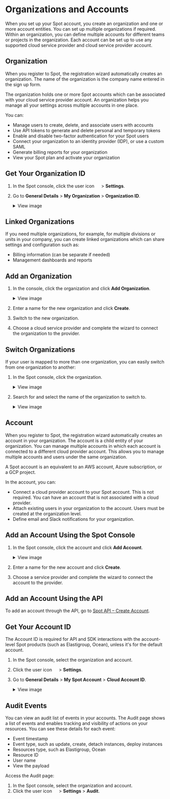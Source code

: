 # Organizations and Accounts

When you set up your Spot account, you create an organization and one or more account entities. You can set up multiple organizations if required. Within an organization, you can define multiple accounts for different teams or projects in the organization. Each account can be set up to use any supported cloud service provider and cloud service provider account.

## Organization

When you register to Spot, the registration wizard automatically creates an organization. The name of the organization is the company name entered in the sign up form.

The organization holds one or more Spot accounts which can be associated with your cloud service provider account. An organization helps you manage all your settings across multiple accounts in one place.

You can:

- Manage users to create, delete, and associate users with accounts
- Use API tokens to generate and delete personal and temporary tokens
- Enable and disable two-factor authentication for your Spot users
- Connect your organization to an identity provider (IDP), or use a custom SAML
- Generate billing reports for your organization
- View your Spot plan and activate your organization

## Get Your Organization ID

1. In the Spot console, click the user icon <img height="14" src="https://docs.spot.io/administration/_media/usericon.png">  > **Settings**.
2. Go to **General Details** > **My Organization** > **Organization ID**.
   <details>
    <summary markdown="span">View image</summary>

     <img height="400" src="https://github.com/user-attachments/assets/faae59f5-123a-41a2-bd31-c2be6c471856" />

   </details>

## Linked Organizations

If you need multiple organizations, for example, for multiple divisions or units in your company, you can create linked organizations which can share settings and configuration such as:

- Billing information (can be separate if needed)
- Management dashboards and reports

## Add an Organization

1. In the console, click the organization and click **Add Organization**.

   <details>
    <summary markdown="span">View image</summary>

     <img width="300" src="https://github.com/user-attachments/assets/2682ac3c-8580-4c25-a869-911765f699a6" />

   </details>

3. Enter a name for the new organization and click **Create**.
4. Switch to the new organization.
5. Choose a cloud service provider and complete the wizard to connect the organization to the provider.

## Switch Organizations

If your user is mapped to more than one organization, you can easily switch from one organization to another:

1. In the Spot console, click the organization.
   
   <details>
    <summary markdown="span">View image</summary>

     <img width="300" src="https://github.com/user-attachments/assets/2682ac3c-8580-4c25-a869-911765f699a6" />

   </details>
   
3. Search for and select the name of the organization to switch to.

   <details>
    <summary markdown="span">View image</summary>

     <img width="300" src="https://github.com/user-attachments/assets/6afad223-581c-4121-9066-adc0755fa560" />
   </details>
   

## Account

When you register to Spot, the registration wizard automatically creates an account in your organization. The account is a child entity of your organization. You can manage multiple accounts in which each account is connected to a different cloud provider account. This allows you to manage multiple accounts and users under the same organization.

A Spot account is an equivalent to an AWS account, Azure subscription, or a GCP project.

In the account, you can:

- Connect a cloud provider account to your Spot account. This is not required. You can have an account that is not associated with a cloud provider.
- Attach existing users in your organization to the account. Users must be created at the organization level.
- Define email and Slack notifications for your organization.

## Add an Account Using the Spot Console

1. In the Spot console, click the account and click **Add Account**.
   
   <details>
    <summary markdown="span">View image</summary>

     <img width="300" src="https://github.com/user-attachments/assets/6439e166-20c9-4c9d-bc8f-9607ae31b36e" />


   </details>

3. Enter a name for the new account and click **Create**.
4. Choose a service provider and complete the wizard to connect the account to the provider.

## Add an Account Using the API

To add an account through the API, go to [Spot API – Create Account](https://docs.spot.io/api/#operation/OrganizationsAndAccountsCreateAccount).

## Get Your Account ID

The Account ID is required for API and SDK interactions with the account-level Spot products (such as Elastigroup, Ocean), unless it's for the default account.

1. In the Spot console, select the organization and account.
2. Click the user icon <img height="14" src="https://docs.spot.io/administration/_media/usericon.png">  > **Settings**.
3. Go to **General Details** > **My Spot Account** > **Cloud Account ID**.
   
   <details>
    <summary markdown="span">View image</summary>

      <img width="400" src="https://github.com/user-attachments/assets/9a0378a6-248b-4d06-a3cc-1351386d2a37" />

   </details>

## Audit Events

You can view an audit list of events in your accounts. The Audit page shows a list of events and enables tracking and visibility of actions on your resources. You can see these details for each event:
- Event timestamp
- Event type, such as update, create, detach instances, deploy instances
- Resources type, such as Elastigroup, Ocean
- Resource ID
- User name
- View the payload

Access the Audit page:
1. In the Spot console, select the organization and account.
2. Click the user icon <img height="14" src="https://docs.spot.io/administration/_media/usericon.png">  > **Settings** > **Audit**.
